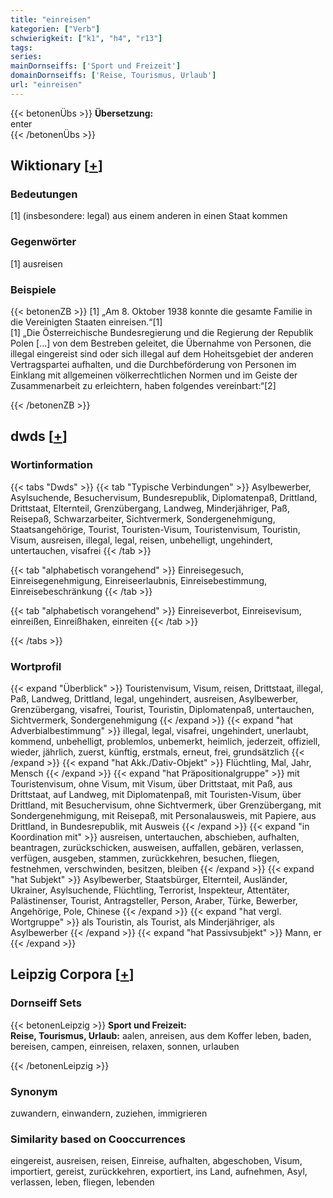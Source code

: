 ```yaml
---
title: "einreisen"
kategorien: ["Verb"]
schwierigkeit: ["k1", "h4", "r13"]
tags:
series:
mainDornseiffs: ['Sport und Freizeit']
domainDornseiffs: ['Reise, Tourismus, Urlaub']
url: "einreisen"
---
```


{{< betonenÜbs >}}
**Übersetzung:**  
enter  
{{< /betonenÜbs >}}

## Wiktionary [[+](https://de.wiktionary.org/wiki/einreisen)]

### Bedeutungen
[1] (insbesondere: legal) aus einem anderen in einen Staat kommen  

### Gegenwörter
[1] ausreisen  

### Beispiele
{{< betonenZB >}}
[1] „Am 8. Oktober 1938 konnte die gesamte Familie in die Vereinigten Staaten einreisen.“[1]  
[1] „Die Österreichische Bundesregierung und die Regierung der Republik Polen […] von dem Bestreben geleitet, die Übernahme von Personen, die illegal eingereist sind oder sich illegal auf dem Hoheitsgebiet der anderen Vertragspartei aufhalten, und die Durchbeförderung von Personen im Einklang mit allgemeinen völkerrechtlichen Normen und im Geiste der Zusammenarbeit zu erleichtern, haben folgendes vereinbart:“[2]  

{{< /betonenZB >}}


## dwds [[+](https://www.dwds.de/wb/einreisen)]

### Wortinformation
{{< tabs "Dwds" >}}
{{< tab "Typische Verbindungen" >}}
Asylbewerber, Asylsuchende, Besuchervisum, Bundesrepublik, Diplomatenpaß, Drittland, Drittstaat, Elternteil, Grenzübergang, Landweg, Minderjähriger, Paß, Reisepaß, Schwarzarbeiter, Sichtvermerk, Sondergenehmigung, Staatsangehörige, Tourist, Touristen-Visum, Touristenvisum, Touristin, Visum, ausreisen, illegal, legal, reisen, unbehelligt, ungehindert, untertauchen, visafrei
{{< /tab >}}

{{< tab "alphabetisch vorangehend" >}}
Einreisegesuch, Einreisegenehmigung, Einreiseerlaubnis, Einreisebestimmung, Einreisebeschränkung
{{< /tab >}}

{{< tab "alphabetisch vorangehend" >}}
Einreiseverbot, Einreisevisum, einreißen, Einreißhaken, einreiten
{{< /tab >}}

{{< /tabs >}}

### Wortprofil
{{< expand "Überblick" >}} Touristenvisum, Visum, reisen, Drittstaat, illegal, Paß, Landweg, Drittland, legal, ungehindert, ausreisen, Asylbewerber, Grenzübergang, visafrei, Tourist, Touristin, Diplomatenpaß, untertauchen, Sichtvermerk, Sondergenehmigung {{< /expand >}}
{{< expand "hat Adverbialbestimmung" >}} illegal, legal, visafrei, ungehindert, unerlaubt, kommend, unbehelligt, problemlos, unbemerkt, heimlich, jederzeit, offiziell, wieder, jährlich, zuerst, künftig, erstmals, erneut, frei, grundsätzlich {{< /expand >}}
{{< expand "hat Akk./Dativ-Objekt" >}} Flüchtling, Mal, Jahr, Mensch {{< /expand >}}
{{< expand "hat Präpositionalgruppe" >}} mit Touristenvisum, ohne Visum, mit Visum, über Drittstaat, mit Paß, aus Drittstaat, auf Landweg, mit Diplomatenpaß, mit Touristen-Visum, über Drittland, mit Besuchervisum, ohne Sichtvermerk, über Grenzübergang, mit Sondergenehmigung, mit Reisepaß, mit Personalausweis, mit Papiere, aus Drittland, in Bundesrepublik, mit Ausweis {{< /expand >}}
{{< expand "in Koordination mit" >}} ausreisen, untertauchen, abschieben, aufhalten, beantragen, zurückschicken, ausweisen, auffallen, gebären, verlassen, verfügen, ausgeben, stammen, zurückkehren, besuchen, fliegen, festnehmen, verschwinden, besitzen, bleiben {{< /expand >}}
{{< expand "hat Subjekt" >}} Asylbewerber, Staatsbürger, Elternteil, Ausländer, Ukrainer, Asylsuchende, Flüchtling, Terrorist, Inspekteur, Attentäter, Palästinenser, Tourist, Antragsteller, Person, Araber, Türke, Bewerber, Angehörige, Pole, Chinese {{< /expand >}}
{{< expand "hat vergl. Wortgruppe" >}} als Touristin, als Tourist, als Minderjähriger, als Asylbewerber {{< /expand >}}
{{< expand "hat Passivsubjekt" >}} Mann, er {{< /expand >}}

## Leipzig Corpora [[+](https://corpora.uni-leipzig.de/en/res?word=einreisen&corpusId=deu_newscrawl-public_2018)]

### Dornseiff Sets
{{< betonenLeipzig >}}
**Sport und Freizeit:**  
**Reise, Tourismus, Urlaub:** aalen, anreisen, aus dem Koffer leben, baden, bereisen, campen, einreisen, relaxen, sonnen, urlauben  

{{< /betonenLeipzig >}}

### Synonym
zuwandern, einwandern, zuziehen, immigrieren


### Similarity based on Cooccurrences
eingereist, ausreisen, reisen, Einreise, aufhalten, abgeschoben, Visum, importiert, gereist, zurückkehren, exportiert, ins Land, aufnehmen, Asyl, verlassen, leben, fliegen, lebenden

